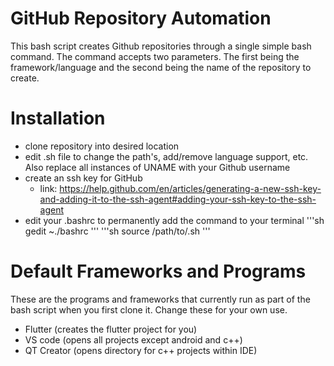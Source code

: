 # GitHub Repository Automation
This bash script creates Github repositories through a single simple bash command. The command accepts two parameters. The first being the framework/language and the second being the name of the repository to create.

# Installation
- clone repository into desired location
- edit .sh file to change the path's, add/remove language support, etc. Also replace all instances of UNAME with your Github username
- create an ssh key for GitHub
  - link: https://help.github.com/en/articles/generating-a-new-ssh-key-and-adding-it-to-the-ssh-agent#adding-your-ssh-key-to-the-ssh-agent
- edit your .bashrc to permanently add the command to your terminal
'''sh
gedit ~./bashrc
'''
'''sh
source /path/to/.sh
'''

# Default Frameworks and Programs
These are the programs and frameworks that currently run as part of the bash script when you first clone it. Change these for your own use.

- Flutter (creates the flutter project for you)
- VS code (opens all projects except android and c++)
- QT Creator (opens directory for c++ projects within  IDE)
